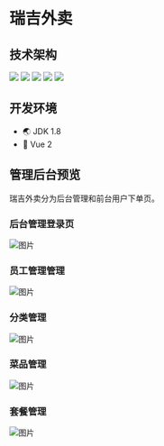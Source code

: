 # 瑞吉外卖
## 技术架构
![](https://img.shields.io/badge/后端-SpringBoot-green) ![](https://img.shields.io/badge/前端-Vue-blue) ![](https://img.shields.io/badge/UI框架-ElementUI-success) ![](https://img.shields.io/badge/数据库-MySQL-orange) ![](https://img.shields.io/badge/开发工具-IDEA-critical)
## 开发环境
- :earth_asia: JDK 1.8
- :ghost: Vue 2
## 管理后台预览
瑞吉外卖分为后台管理和前台用户下单页。
### 后台管理登录页
![图片](https://user-images.githubusercontent.com/44516655/222951999-27574887-6367-44d1-8120-25e15b21c3db.png)
### 员工管理管理
![图片](https://user-images.githubusercontent.com/44516655/222952064-9896b675-0805-4ff8-93a4-32a4baf533aa.png)
### 分类管理
![图片](https://user-images.githubusercontent.com/44516655/222952113-b2b08f15-82d5-4cc0-9428-1aeaf0c91c9c.png)
### 菜品管理
![图片](https://user-images.githubusercontent.com/44516655/222952133-39268dea-5987-4ab6-9d80-d8e960090ac3.png)
### 套餐管理
![图片](https://user-images.githubusercontent.com/44516655/222952385-34495f98-c840-471c-a4dd-72fdf3e09670.png)

